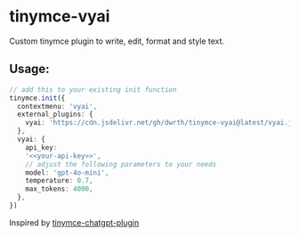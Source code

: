 # tinymce-vyai
Custom tinymce plugin to write, edit, format and style text.

## Usage: 

```ts
// add this to your existing init function
tinymce.init({
  contextmenu: 'vyai',
  external_plugins: {
    vyai: 'https://cdn.jsdelivr.net/gh/dwrth/tinymce-vyai@latest/vyai.js',
  },
  vyai: {
    api_key:
    '<<your-api-key>>',
    // adjust the following parameters to your needs
    model: 'gpt-4o-mini',
    temperature: 0.7,
    max_tokens: 4000,
  },
})
```


Inspired by [tinymce-chatgpt-plugin](https://github.com/The-3Labs-Team/tinymce-chatgpt-plugin)
